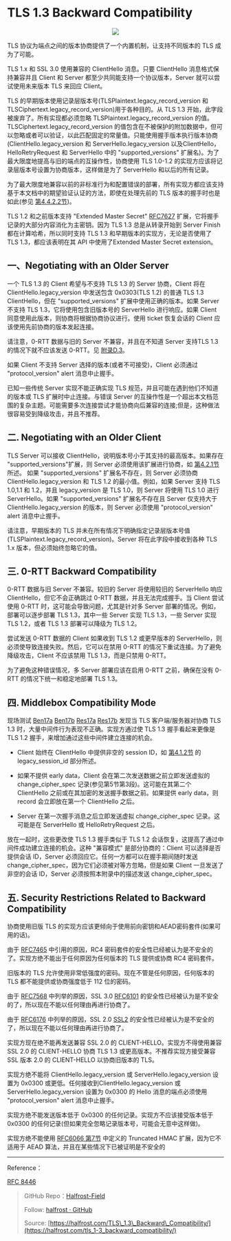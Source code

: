 # TLS 1.3 Backward Compatibility


<p align='center'>
<img src='https://img.halfrost.com/Blog/ArticleImage/115_0.png'>
</p>


TLS 协议为端点之间的版本协商提供了一个内置机制，让支持不同版本的 TLS 成为了可能。

TLS 1.x 和 SSL 3.0 使用兼容的 ClientHello 消息。只要 ClientHello 消息格式保持兼容并且 Client 和 Server 都至少共同能支持一个协议版本，Server 就可以尝试使用未来版本 TLS 来回应 Client。

TLS 的早期版本使用记录层版本号(TLSPlaintext.legacy\_record\_version 和 TLSCiphertext.legacy\_record\_version)用于各种目的。从 TLS 1.3 开始，此字段被废弃了。所有实现都必须忽略 TLSPlaintext.legacy\_record\_version 的值。TLSCiphertext.legacy\_record\_version 的值包含在不被保护的附加数据中，但可以忽略或者可以验证，以此匹配固定的常量值。只能使用握手版本执行版本协商(ClientHello.legacy\_version 和 ServerHello.legacy\_version 以及ClientHello，HelloRetryRequest 和 ServerHello 中的 "supported\_versions" 扩展名)。为了最大限度地提高与旧的端点的互操作性，协商使用 TLS 1.0-1.2 的实现方应该将记录层版本号设置为协商版本，这样做是为了 ServerHello 和以后的所有记录。


为了最大限度地兼容以前的非标准行为和配置错误的部署，所有实现方都应该支持基于本文档中的期望验证认证的方法，即使在处理先前的 TLS 版本的握手时也是如此(参见 [第4.4.2.2节](https://github.com/halfrost/Halfrost-Field/blob/master/contents/Protocol/TLS_1.3_Handshake_Protocol.md#2-server-certificate-selection))。

TLS 1.2 和之前版本支持 "Extended Master Secret" [RFC7627](https://tools.ietf.org/html/rfc7627) 扩展，它将握手记录的大部分内容消化为主密钥。因为 TLS 1.3 总是从转录开始到 Server Finish 都在计算哈希，所以同时支持 TLS 1.3 和早期版本的实现方，无论是否使用了 TLS 1.3，都应该表明在其 API 中使用了Extended Master Secret extension。

## 一、Negotiating with an Older Server

一个 TLS 1.3 的 Client 希望与不支持 TLS 1.3 的 Server 协商，Client 将在ClientHello.legacy\_version 中发送包含 0x0303(TLS 1.2) 的普通 TLS 1.3 ClientHello，但在 "supported\_versions" 扩展中使用正确的版本。如果 Server 不支持 TLS 1.3，它将使用包含旧版本号的 ServerHello 进行响应。如果 Client 同意使用此版本，则协商将根据协商协议进行。使用 ticket 恢复会话的 Client 应该使用先前协商的版本发起连接。

请注意，0-RTT 数据与旧的 Server 不兼容，并且在不知道 Server 支持TLS 1.3的情况下就不应该发送 0-RTT。见 [附录D.3](https://github.com/halfrost/Halfrost-Field/blob/master/contents/Protocol/TLS_1.3_Backward_Compatibility.md#%E4%B8%89-0-rtt-backward-compatibility)。

如果 Client 不支持 Server 选择的版本(或者不可接受)，Client 必须通过 "protocol\_version" alert 消息中止握手。

已知一些传统 Server 实现不能正确实现 TLS 规范，并且可能在遇到他们不知道的版本或 TLS 扩展时中止连接。与错误 Server 的互操作性是一个超出本文档范围的复杂主题。可能需要多次连接尝试才能协商向后兼容的连接;但是，这种做法很容易受到降级攻击，并且不推荐。

## 二. Negotiating with an Older Client

TLS Server 可以接收 ClientHello，说明版本号小于其支持的最高版本。如果存在 "supported\_versions"扩展，则 Server 必须使用该扩展进行协商，如 [第4.2.1节](https://github.com/halfrost/Halfrost-Field/blob/master/contents/Protocol/TLS_1.3_Handshake_Protocol.md#1-supported-versions) 所述。 如果  "supported\_versions" 扩展名不存在，则 Server 必须协商 ClientHello.legacy\_version 和 TLS 1.2 的最小值。例如，如果 Server 支持 TLS 1.0,1.1 和 1.2，并且 legacy\_version 是 TLS 1.0，则 Server 将使用 TLS 1.0 进行 ServerHello。如果 "supported\_versions" 扩展名不存在且 Server 仅支持大于 ClientHello.legacy\_version 的版本，则 Server 必须使用 "protocol\_version" alert 消息中止握手。


请注意，早期版本的 TLS 并未在所有情况下明确指定记录层版本号值(TLSPlaintext.legacy\_record\_version)。Server 将在此字段中接收到各种 TLS 1.x 版本，但必须始终忽略它的值。


## 三. 0-RTT Backward Compatibility

0-RTT 数据与旧 Server 不兼容。较旧的 Server 将使用较旧的 ServerHello 响应 ClientHello，但它不会正确跳过 0-RTT 数据，并且无法完成握手。当 Client 尝试使用 0-RTT 时，这可能会导致问题，尤其是针对多 Server 部署的情况。例如，部署可以逐步部署 TLS 1.3，其中一些 Server 实现 TLS 1.3，一些 Server 实现 TLS 1.2，或者 TLS 1.3 部署可以降级为 TLS 1.2。

尝试发送 0-RTT 数据的 Client 如果收到 TLS 1.2 或更早版本的 ServerHello，则必须使导致连接失败。然后，它可以在禁用 0-RTT 的情况下重试连接。为了避免降级攻击，Client 不应该禁用 TLS 1.3，而是只禁用 0-RTT。

为了避免这种错误情况，多 Server 部署应该在启用 0-RTT 之前，确保在没有 0-RTT 的情况下统一和稳定地部署 TLS 1.3。

## 四. Middlebox Compatibility Mode

现场测试 [Ben17a](https://tools.ietf.org/html/rfc8446#ref-Ben17a) [Ben17b](https://tools.ietf.org/html/rfc8446#ref-Ben17b) [Res17a](https://tools.ietf.org/html/rfc8446#ref-Res17a) [Res17b](https://tools.ietf.org/html/rfc8446#ref-Res17b) 发现当 TLS 客户端/服务器对协商 TLS 1.3 时，大量中间件行为表现不正确。实现方通过使 TLS 1.3 握手看起来更像是 TLS 1.2 握手，来增加通过这些中间件建立连接的机会。


- Client 始终在 ClientHello 中提供非空的 session ID，如 [第4.1.2节](https://github.com/halfrost/Halfrost-Field/blob/master/contents/Protocol/TLS_1.3_Handshake_Protocol.md#2-client-hello) 的 legacy\_session\_id 部分所述。

- 如果不提供 early data，Client 会在第二次发送数据之前立即发送虚拟的 change\_cipher\_spec 记录(参见第5节第3段)。这可能在其第二个 ClientHello 之前或在其加密的发送握手数据之前。如果提供 early data，则 record 会立即放在第一个 ClientHello 之后。

- Server 在第一次握手消息之后立即发送虚拟 change\_cipher\_spec 记录。这可能是在 ServerHello 或 HelloRetryRequest 之后。

放在一起时，这些更改使 TLS 1.3 握手类似于 TLS 1.2 会话恢复，这提高了通过中间件成功建立连接的机会。这种 "兼容模式" 是部分协商的：Client
 可以选择是否提供会话 ID，Server 必须回应它。任何一方都可以在握手期间随时发送 change\_cipher\_spec，因为它们必须被对等方忽略，但是如果 Client 一旦发送了非空的会话 ID，Server 必须按照本附录中的描述发送 change\_cipher\_spec。



## 五. Security Restrictions Related to Backward Compatibility


协商使用旧版 TLS 的实现方应该更倾向于使用前向密钥和AEAD密码套件(如果可用的话)。

由于 [RFC7465](https://tools.ietf.org/html/rfc7465) 中引用的原因，RC4 密码套件的安全性已经被认为是不安全的了。实现方绝不能出于任何原因为任何版本的 TLS 提供或协商 RC4 密码套件。

旧版本的 TLS 允许使用非常低强度的密码。现在不管是任何原因，任何版本的 TLS 都不能提供或协商强度低于 112 位的密码。

由于 [RFC7568](https://tools.ietf.org/html/rfc7568) 中列举的原因，SSL 3.0 [RFC6101](https://tools.ietf.org/html/rfc6101) 的安全性已经被认为是不安全的了，所以现在不能以任何理由再进行协商了。

由于 [RFC6176](https://tools.ietf.org/html/rfc6176) 中列举的原因，SSL 2.0 [SSL2](https://tools.ietf.org/html/rfc8446#ref-SSL2) 的安全性已经被认为是不安全的了，所以现在不能以任何理由再进行协商了。

实现方现在绝不能再发送兼容 SSL 2.0 的 CLIENT-HELLO。实现方不得使用兼容 SSL 2.0 的 CLIENT-HELLO 协商 TLS 1.3 或更高版本。不推荐实现方接受兼容 SSL 版本 2.0 的 CLIENT-HELLO 以协商旧版本的 TLS。

实现方绝不能将 ClientHello.legacy\_version 或 ServerHello.legacy\_version 设置为 0x0300 或更低。任何接收到ClientHello.legacy\_version 或 ServerHello.legacy\_version 设置为 0x0300 的 Hello 消息的端点必须使用 "protocol\_version" alert 消息中止握手。

实现方绝不能发送版本低于 0x0300 的任何记录。实现方不应该接受版本低于 0x0300 的任何记录(但如果完全忽略记录版本号，可能会无意中这样做)。

实现方绝不能使用 [RFC6066 第7节](https://tools.ietf.org/html/rfc6066#section-7) 中定义的 Truncated HMAC 扩展，因为它不适用于 AEAD 算法，并且在某些情况下已被证明是不安全的



------------------------------------------------------

Reference：
  
[RFC 8446](https://tools.ietf.org/html/rfc8446)

> GitHub Repo：[Halfrost-Field](HTTPS://github.com/halfrost/Halfrost-Field)
> 
> Follow: [halfrost · GitHub](HTTPS://github.com/halfrost)
>
> Source: [https://halfrost.com/TLS\_1.3\_Backward\_Compatibility/](https://halfrost.com/tls_1-3_backward_compatibility/)